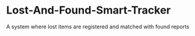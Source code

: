 # Lost-And-Found-Smart-Tracker
A system where lost items are registered and matched with found reports
